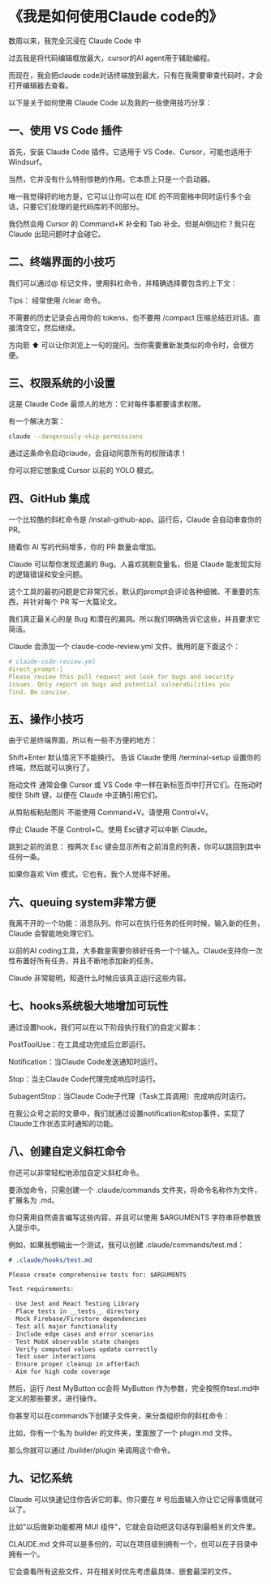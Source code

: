 # 《我是如何使用Claude code的》

数周以来，我完全沉浸在 Claude Code 中

过去我是将代码编辑框放最大，cursor的AI agent用于辅助编程。

而现在，我会把claude code对话终端放到最大，只有在我需要审查代码时，才会打开编辑器去查看。

以下是关于如何使用 Claude Code 以及我的一些使用技巧分享：



## 一、使用 VS Code 插件

首先，安装 Claude Code 插件。它适用于 VS Code、Cursor，可能也适用于 Windsurf。

当然，它并没有什么特别惊艳的作用。它本质上只是一个启动器。

唯一我觉得好的地方是，它可以让你可以在 IDE 的不同窗格中同时运行多个会话，只要它们处理的是代码库的不同部分。




我仍然会用 Cursor 的 Command+K 补全和 Tab 补全。但是AI侧边栏？我只在 Claude 出现问题时才会碰它。



## 二、终端界面的小技巧

我们可以通过@ 标记文件，使用斜杠命令，并精确选择要包含的上下文：




Tips： 经常使用 /clear 命令。

不需要的历史记录会占用你的 tokens，也不要用 /compact 压缩总结旧对话。直接清空它，然后继续。

方向箭 ⬆️ 可以让你浏览上一句的提问。当你需要重新发类似的命令时，会很方便。



## 三、权限系统的小设置


这是 Claude Code 最烦人的地方：它对每件事都要请求权限。

有一个解决方案：



```bash
claude --dangerously-skip-permissions
```
通过这条命令启动claude，会自动同意所有的权限请求！

你可以把它想象成 Cursor 以前的 YOLO 模式。



## 四、GitHub 集成


一个比较酷的斜杠命令是 /install-github-app。运行后，Claude 会自动审查你的 PR。

随着你 AI 写的代码增多，你的 PR 数量会增加。

Claude 可以帮你发现遗漏的 Bug。人喜欢挑剔变量名，但是 Claude 能发现实际的逻辑错误和安全问题。




这个工具的最初问题是它非常冗长，默认的prompt会评论各种细微、不重要的东西，并针对每个 PR 写一大篇论文。

我们真正最关心的是 Bug 和潜在的漏洞。所以我们明确告诉它这些，并且要求它简洁。

Claude 会添加一个 claude-code-review.yml 文件。我用的是下面这个：

```yaml
# claude-code-review.yml
direct_prompt:|  
Please review this pull request and look for bugs and security 
issues. Only report on bugs and potential vulnerabilities you 
find. Be concise.
```


## 五、操作小技巧


由于它是终端界面，所以有一些不方便的地方：

Shift+Enter 默认情况下不能换行。 告诉 Claude 使用 /terminal-setup 设置你的终端，然后就可以换行了。

拖动文件 通常会像 Cursor 或 VS Code 中一样在新标签页中打开它们。在拖动时按住 Shift 键，以便在 Claude 中正确引用它们。

从剪贴板粘贴图片 不能使用 Command+V。请使用 Control+V。

停止 Claude 不是 Control+C。使用 Esc键才可以中断 Claude。

跳到之前的消息： 按两次 Esc 键会显示所有之前消息的列表，你可以跳回到其中任何一条。

如果你喜欢 Vim 模式，它也有。我个人觉得不好用。



## 六、queuing system非常方便


我离不开的一个功能：消息队列。你可以在执行任务的任何时候，输入新的任务，Claude 会智能地处理它们。

以前的AI coding工具，大多数是需要你排好任务一个个输入。Claude支持你一次性布置好所有任务，并且不断地添加新的任务。




Claude 非常聪明，知道什么时候应该真正运行这些内容。



## 七、hooks系统极大地增加可玩性
通过设置hook，我们可以在以下阶段执行我们的自定义脚本：

PostToolUse：在工具成功完成后立即运行。

Notification：当Claude Code发送通知时运行。

Stop：当主Claude Code代理完成响应时运行。

SubagentStop：当Claude Code子代理（Task工具调用）完成响应时运行。

在我公众号之前的文章中，我们就通过设置notification和stop事件，实现了Claude工作状态实时通知的功能。



## 八、创建自定义斜杠命令


你还可以非常轻松地添加自定义斜杠命令。

要添加命令，只需创建一个 .claude/commands 文件夹，将命令名称作为文件，扩展名为 .md。

你只需用自然语言编写这些内容，并且可以使用 $ARGUMENTS 字符串将参数放入提示中。

例如，如果我想输出一个测试，我可以创建 .claude/commands/test.md：

```markdown
# .claude/hooks/test.md

Please create comprehensive tests for: $ARGUMENTS

Test requirements:

- Use Jest and React Testing Library
- Place tests in __tests__ directory
- Mock Firebase/Firestore dependencies
- Test all major functionality
- Include edge cases and error scenarios
- Test MobX observable state changes
- Verify computed values update correctly
- Test user interactions
- Ensure proper cleanup in afterEach
- Aim for high code coverage
```
然后，运行 /test MyButton cc会将 MyButton 作为参数，完全按照你test.md中定义的那些要求，进行操作。



你甚至可以在commands下创建子文件夹，来分类组织你的斜杠命令：

比如，你有一个名为 builder 的文件夹，里面放了一个 plugin.md 文件。

那么你就可以通过 /builder/plugin 来调用这个命令。




## 九、记忆系统

Claude 可以快速记住你告诉它的事。你只要在 # 号后面输入你让它记得事情就可以了。

比如"以后做新功能都用 MUI 组件"，它就会自动把这句话存到最相关的文件里。

CLAUDE.md 文件可以是多份的，可以在项目级别拥有一个，也可以在子目录中拥有一个。

它会查看所有这些文件，并在相关时优先考虑最具体、嵌套最深的文件。